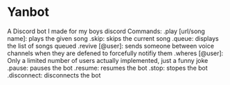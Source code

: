 # Yanbot
A Discord bot I made for my boys discord
Commands:
.play [url/song name]: plays the given song
.skip: skips the current song
.queue: displays the list of songs queued
.revive [@user]: sends someone between voice channels when they are defened to forcefully notifiy them
.wheres [@user]: Only a limited number of users actually implemented, just a funny joke
.pause: pauses the bot
.resume: resumes the bot
.stop: stopes the bot
.disconnect: disconnects the bot
